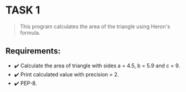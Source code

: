 # TASK 1
> This program calculates the area of the triangle using Heron's formula.

## Requirements:

- ✔️ Calculate the area of triangle with sides a = 4.5, b = 5.9 and c = 9.
- ✔️ Print calculated value with precision = 2.
- ✔️ PEP-8.